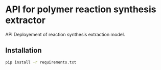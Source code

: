 # API for polymer reaction synthesis extractor
API Deployement of reaction synthesis extraction model.

## Installation
```bash
pip install -r requirements.txt
```


